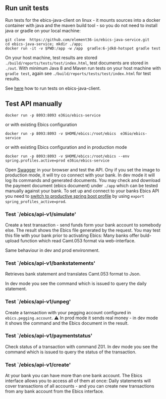 ## Run unit tests

Run tests for the ebics-java-client on linux - it mounts sources into a docker container with java and the maven build tool - 
so you do not need to install java or gradle on your local machine: 

    git clone  https://github.com/element36-io/ebics-java-service.git
    cd ebics-java-service; mkdir ./app;
    docker run -it -v $PWD:/app -w /app  gradle:6-jdk8-hotspot gradle test
    
On your host machine, test results are stored `./build/reports/tests/test/index.html`, test documents are stored in `./out`. With minimum Java 8 and Maven run tests on your host machine with `gradle test`, again see `./build/reports/tests/test/index.html` for test results.

See [here](https://github.com/element36-io/ebics-java-client/blob/master/README.md) how to run tests on ebics-java-client. 

## Test API manually

    docker run -p 8093:8093 e36io/ebics-service

or with existing Ebics configuration

    docker run -p 8093:8093 -v $HOME/ebics:/root/ebics  e36io/ebics-service

or with existing Ebics configuration and in production mode 

    docker run -p 8093:8093 -v $HOME/ebics:/root/ebics --env spring.profiles.active=prod e36io/ebics-service


Open [Swagger](http://localhost:8093/ebics/swagger-ui/?url=/ebics/v2/api-docs/) in your 
browser and test the API. Ony if you set the image to production mode, it will 
try co connect with your bank. In dev mode it will log its commands and generated 
documents. You may check and download the payment document (ebics document) under `./app`
which can be tested manually against your bank. To set up and connect to your banks 
Ebics API you need to [switch to productive spring boot
profile](https://www.baeldung.com/spring-profiles) by using `export spring_profiles_active=prod`. 


### Test  `/ebics/api-v1/simulate' 

Create a test transaction - send funds form your bank account to somebody else. 
The result shows the Ebics file generated by the request. 
You may test this file with your bank prior to activating Ebics: Many
banks offer buld-upload function which read Camt.053 format via web-interface. 

Same behaviour in dev and prod environment. 

### Test  `/ebics/api-v1/bankstatements' 

Retrieves bank statement and translates Camt.053 format to Json. 

In dev mode you see the command which is issued to query the daily statement. 

### Test  `/ebics/api-v1/unpeg' 

Create a tarnsaction with your pegging account configured in `ebics.pegging.account`. 
:warning: In prod mode it sends real money - in dev mode it shows the command and the Ebics document in the result. 

### Test  `/ebics/api-v1/paymentstatus'

Check status of a transaction with command Z01. In dev mode you see the command which is issued to query the status of the transaction.

### Test  `/ebics/api-v1/create'

At your bank you can have more than one bank account. The Ebics interface allows you to access all of them at once: 
Daily statements will cover transactions of all accounts - and you can create new transactions from any bank account 
from the Ebics interface. 



